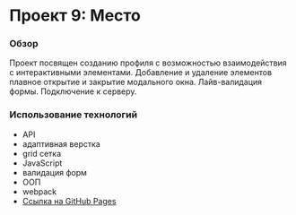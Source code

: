 # Проект 9: Место

### Обзор

 Проект посвящен созданию профиля с возможностью взаимодействия с интерактивными элементами. Добавление и удаление элементов плавное открытие и закрытие модального окна. Лайв-валидация формы. Подключение к серверу.

### Использование технологий
* API
* адаптивная верстка
* grid сетка
* JavaScript
* валидация форм
* ООП
* webpack
* [Ссылка на GitHub Pages](https://smaginalexander.github.io/mesto/)
